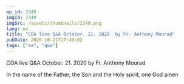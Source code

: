 ```yaml
---
wp_id: 2348
imgId: 2349
imgSrc: /assets/thumbnails/2349.png
lang: en
title: "COA live Q&A October. 21. 2020  by Fr. Anthony Mourad"
pubDate: 2020-10-21T17:40:02
tags: ["aa", "q&a"]
---
```


<!-- page: 6 -->

<p>COA live Q&amp;A October. 21. 2020 by Fr. Anthony Mourad</p>
<p>In the name of the Father, the Son and the Holy spirit, one God amen</p>
